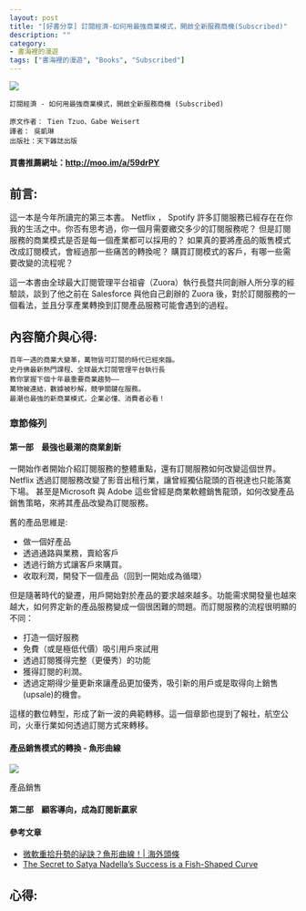 ```yaml
---
layout: post
title: "[好書分享] 訂閱經濟-如何用最強商業模式，開啟全新服務商機(Subscribed)"
description: ""
category: 
- 書海裡的漫遊
tags: ["書海裡的漫遊", "Books", "Subscribed"]
---
```


<div><a href="http://moo.im/a/59drPY" title="訂閱經濟"><img src="https://cdn.readmoo.com/cover/ea/klcinhi_210x315.jpg?v=0"></a></div>

```
訂閱經濟 - 如何用最強商業模式，開啟全新服務商機 (Subscribed)

原文作者： Tien Tzuo、Gabe Weisert  
譯者： 吳凱琳  
出版社：天下雜誌出版 
```

#### 買書推薦網址：<http://moo.im/a/59drPY>

## 前言:

這一本是今年所讀完的第三本書。 Netflix ， Spotify 許多訂閱服務已經存在在你我的生活之中。你否有思考過，你一個月需要繳交多少的訂閱服務呢？ 但是訂閱服務的商業模式是否是每一個產業都可以採用的？ 如果真的要將產品的販售模式改成訂閱模式，會經過那一些痛苦的轉換呢？  購買訂閱模式的客戶，有哪一些需要改變的流程呢？

這一本書由全球最大訂閱管理平台祖睿（Zuora）執行長暨共同創辦人所分享的經驗談，談到了他之前在 Salesforce 與他自己創辦的 Zuora 後，對於訂閱服務的一個看法，並且分享產業轉換到訂閱產品服務可能會遇到的過程。


## 內容簡介與心得:

```
百年一遇的商業大變革，萬物皆可訂閱的時代已經來臨。
史丹佛最新熱門課程、全球最大訂閱管理平台執行長
教你掌握下個十年最重要商業趨勢——
萬物被連結，數據被秒解，競爭關鍵在服務。
最潮也最強的新商業模式，企業必懂、消費者必看！
```

### 章節條列

#### 第一部　最強也最潮的商業創新

一開始作者開始介紹訂閱服務的整體重點，還有訂閱服務如何改變這個世界。 Netflix 透過訂閱服務改變了影音出租行業，讓曾經獨佔龍頭的百視達也只能落寞下場。 甚至是Microsoft 與 Adobe 這些曾經是商業軟體銷售龍頭，如何改變產品銷售策略，來將其產品改變為訂閱服務。

舊的產品思維是:

- 做一個好產品
- 透過通路與業務，賣給客戶
- 透過行銷方式讓客戶來購買。
- 收取利潤，開發下一個產品（回到一開始成為循環）

但是隨著時代的變遷，用戶開始對於產品的要求越來越多。功能需求開發量也越來越大，如何界定新的產品服務變成一個很困難的問題。而訂閱服務的流程很明顯的不同：

- 打造一個好服務
- 免費（或是極低代價）吸引用戶來試用
- 透過訂閱獲得完整（更優秀）的功能
- 獲得訂閱的利潤。
- 透過定期得少量更新來讓產品更加優秀，吸引新的用戶或是取得向上銷售(upsale)的機會。

這樣的數位轉型，形成了新一波的典範轉移。這一個章節也提到了報社，航空公司，火車行業如何透過訂閱方式來轉移。 

#### 產品銷售模式的轉換 - 魚形曲線 

![](https://miro.medium.com/max/4800/0*i-JZP34fMhDjKekg)

產品銷售



#### 第二部　顧客導向，成為訂閱新贏家



#### 參考文章

- [微軟重拾升勢的祕訣？魚形曲線！| 海外頭條](https://www.mdeditor.tw/pl/prIG/zh-tw)
- [The Secret to Satya Nadella’s Success is a Fish-Shaped Curve](https://marker.medium.com/how-satya-nadella-made-microsoft-into-a-fish-bf2034136d60)



## 心得:



